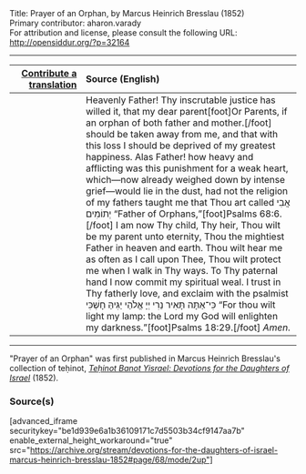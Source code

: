 <html>
<head></head>
<body>
Title: Prayer of an Orphan, by Marcus Heinrich Bresslau (1852)<br />
Primary contributor: aharon.varady<br />
For attribution and license, please consult the following URL: <a href="http://opensiddur.org/?p=32164">http://opensiddur.org/?p=32164</a>
<p />
<hr />

<table style="margin-left: auto;margin-right: auto;" class="draggable">
<thead><tr><th id="x" style="text-align: right;"><a href="/contributing/upload/">Contribute a translation</a></th><th style="text-align: left;">Source (English)</th></tr></thead>
<tbody>
<tr><td style="vertical-align:top;" width="25%">
<div class="liturgy"><span lang="he">

</span></div></td>
 
<td style="vertical-align:top;">
<div class="english">
Heavenly Father! Thy inscrutable justice has willed it, that my dear parent[foot]Or Parents, if an orphan of both father and mother.[/foot] should be taken away from me, and that with this loss I should be deprived of my greatest happiness. Alas Father! how heavy and afflicting was this punishment for a weak heart, which—now already weighed down by intense grief—would lie in the dust, had not the religion of my fathers taught me that Thou art called <span class="hebrew">אֲבִי יְתוֹמִים</span> “Father of Orphans,”[foot]Psalms 68:6.[/foot] I am now Thy child, Thy heir, Thou wilt be my parent unto eternity, Thou the mightiest Father in heaven and earth. Thou wilt hear me as often as I call upon Thee, Thou wilt protect me when I walk in Thy ways. To Thy paternal hand I now commit my spiritual weal. I trust in Thy fatherly love, and exclaim with the psalmist <span class="hebrew">כִּי־אַתָּה תָּאִיר נֵרִי יְיָ אֱלֹהַי יַגִּיהַּ חָשְׁכִּי</span> “For thou wilt light my lamp: the Lord my God will enlighten my darkness.”[foot]Psalms 18:29.[/foot] <em>Amen</em>. 
</div></td></tr>
</tbody></table>

<hr />

"Prayer of an Orphan" was first published in Marcus Heinrich Bresslau's collection of teḥinot, <em><a href="https://opensiddur.org/compilations/sifrei-tehinot/devotions-for-the-daughters-of-israel-by-marcus-heinrich-bresslau-1852/">Teḥinot Banot Yisrael: Devotions for the Daughters of Israel</a></em> (1852).

<h3>Source(s)</h3>

[advanced_iframe securitykey="be1d939e6a1b36109171c7d5503b34cf9147aa7b" enable_external_height_workaround="true" src="https://archive.org/stream/devotions-for-the-daughters-of-israel-marcus-heinrich-bresslau-1852#page/68/mode/2up"]

&nbsp;
</body>
</html>